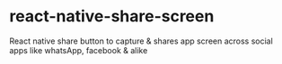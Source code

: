 # react-native-share-screen
React native share button to capture &amp; shares app screen across social apps like whatsApp, facebook &amp; alike
